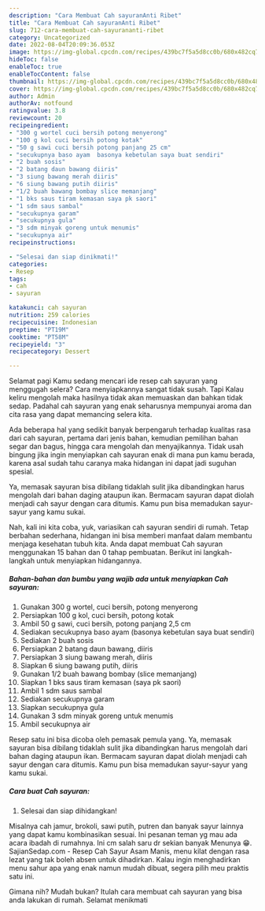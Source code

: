 ```yaml
---
description: "Cara Membuat Cah sayuranAnti Ribet"
title: "Cara Membuat Cah sayuranAnti Ribet"
slug: 712-cara-membuat-cah-sayurananti-ribet
category: Uncategorized
date: 2022-08-04T20:09:36.053Z
image: https://img-global.cpcdn.com/recipes/439bc7f5a5d8cc0b/680x482cq70/cah-sayuran-foto-resep-utama.jpg
hideToc: false
enableToc: true
enableTocContent: false
thumbnail: https://img-global.cpcdn.com/recipes/439bc7f5a5d8cc0b/680x482cq70/cah-sayuran-foto-resep-utama.jpg
cover: https://img-global.cpcdn.com/recipes/439bc7f5a5d8cc0b/680x482cq70/cah-sayuran-foto-resep-utama.jpg
author: Admin
authorAv: notfound
ratingvalue: 3.8
reviewcount: 20
recipeingredient:
- "300 g wortel cuci bersih potong menyerong"
- "100 g kol cuci bersih potong kotak"
- "50 g sawi cuci bersih potong panjang 25 cm"
- "secukupnya baso ayam  basonya kebetulan saya buat sendiri"
- "2 buah sosis"
- "2 batang daun bawang diiris"
- "3 siung bawang merah diiris"
- "6 siung bawang putih diiris"
- "1/2 buah bawang bombay slice memanjang"
- "1 bks saus tiram kemasan saya pk saori"
- "1 sdm saus sambal"
- "secukupnya garam"
- "secukupnya gula"
- "3 sdm minyak goreng untuk menumis"
- "secukupnya air"
recipeinstructions:

- "Selesai dan siap dinikmati!"
categories:
- Resep
tags:
- cah
- sayuran

katakunci: cah sayuran 
nutrition: 259 calories
recipecuisine: Indonesian
preptime: "PT19M"
cooktime: "PT58M"
recipeyield: "3"
recipecategory: Dessert

---
```



Selamat pagi Kamu sedang mencari ide resep cah sayuran yang menggugah selera? Cara menyiapkannya sangat tidak susah. Tapi Kalau keliru mengolah maka hasilnya tidak akan memuaskan dan bahkan tidak sedap. Padahal cah sayuran yang enak seharusnya mempunyai aroma dan cita rasa yang dapat memancing selera kita.


Ada beberapa hal yang sedikit banyak berpengaruh terhadap kualitas rasa dari cah sayuran, pertama dari jenis bahan, kemudian pemilihan bahan segar dan bagus, hingga cara mengolah dan menyajikannya. Tidak usah bingung jika ingin menyiapkan cah sayuran enak di mana pun kamu berada, karena asal sudah tahu caranya maka hidangan ini dapat jadi suguhan spesial.

Ya, memasak sayuran bisa dibilang tidaklah sulit jika dibandingkan harus mengolah dari bahan daging ataupun ikan. Bermacam sayuran dapat diolah menjadi cah sayur dengan cara ditumis. Kamu pun bisa memadukan sayur-sayur yang kamu sukai.


Nah, kali ini kita coba, yuk, variasikan cah sayuran sendiri di rumah. Tetap berbahan sederhana, hidangan ini bisa memberi manfaat dalam membantu menjaga kesehatan tubuh kita. Anda dapat membuat Cah sayuran menggunakan 15 bahan dan 0 tahap pembuatan. Berikut ini langkah-langkah untuk menyiapkan hidangannya.

<!--inarticleads1-->

##### Bahan-bahan dan bumbu yang wajib ada untuk menyiapkan Cah sayuran:

1. Gunakan 300 g wortel, cuci bersih, potong menyerong
1. Persiapkan 100 g kol, cuci bersih, potong kotak
1. Ambil 50 g sawi, cuci bersih, potong panjang 2,5 cm
1. Sediakan secukupnya baso ayam  (basonya kebetulan saya buat sendiri)
1. Sediakan 2 buah sosis
1. Persiapkan 2 batang daun bawang, diiris
1. Persiapkan 3 siung bawang merah, diiris
1. Siapkan 6 siung bawang putih, diiris
1. Gunakan 1/2 buah bawang bombay (slice memanjang)
1. Siapkan 1 bks saus tiram kemasan (saya pk saori)
1. Ambil 1 sdm saus sambal
1. Sediakan secukupnya garam
1. Siapkan secukupnya gula
1. Gunakan 3 sdm minyak goreng untuk menumis
1. Ambil secukupnya air


Resep satu ini bisa dicoba oleh pemasak pemula yang. Ya, memasak sayuran bisa dibilang tidaklah sulit jika dibandingkan harus mengolah dari bahan daging ataupun ikan. Bermacam sayuran dapat diolah menjadi cah sayur dengan cara ditumis. Kamu pun bisa memadukan sayur-sayur yang kamu sukai. 

<!--inarticleads2-->

##### Cara buat Cah sayuran:


1. Selesai dan siap dihidangkan!

Misalnya cah jamur, brokoli, sawi putih, putren dan banyak sayur lainnya yang dapat kamu kombinasikan sesuai. Ini pesanan teman yg mau ada acara ibadah di rumahnya. Ini cm salah saru dr sekian banyak Menunya 😁. SajianSedap.com - Resep Cah Sayur Asam Manis, menu kilat dengan rasa lezat yang tak boleh absen untuk dihadirkan. Kalau ingin menghadirkan menu sahur apa yang enak namun mudah dibuat, segera pilih meu praktis satu ini. 

Gimana nih? Mudah bukan? Itulah cara membuat cah sayuran yang bisa anda lakukan di rumah. Selamat menikmati
